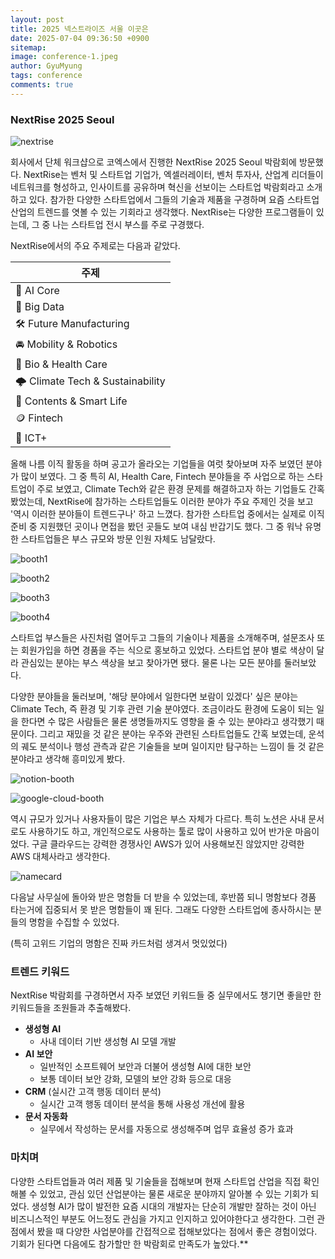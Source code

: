 ```yaml
---
layout:	post
title: 2025 넥스트라이즈 서울 이곳은
date: 2025-07-04 09:36:50 +0900
sitemap: 
image: conference-1.jpeg
author: GyuMyung
tags: conference
comments: true
---
```


### NextRise 2025 Seoul

![nextrise](https://github.com/user-attachments/assets/4e17b05c-17c2-4538-b4f5-1ca46af57cbf)

회사에서 단체 워크샵으로 코엑스에서 진행한 NextRise 2025 Seoul 박람회에 방문했다. NextRise는 벤처 및 스타트업 기업가, 엑셀러레이터, 벤처 투자사, 산업계 리더들이 네트워크를 형성하고, 인사이트를 공유하며 혁신을 선보이는 스타트업 박람회라고 소개하고 있다.
참가한 다양한 스타트업에서 그들의 기술과 제품을 구경하며 요즘 스타트업 산업의 트렌드를 엿볼 수 있는 기회라고 생각했다.
NextRise는 다양한 프로그램들이 있는데, 그 중 나는 스타트업 전시 부스를 주로 구경했다.

NextRise에서의 주요 주제로는 다음과 같았다.

| 주제                                |
| --------------------------------- |
| 🤖 AI Core                        |
| 💽 Big Data                       |
| 🛠️ Future Manufacturing          |
| 🚘 Mobility & Robotics            |
| 🏥 Bio & Health Care              |
| 🌩️ Climate Tech & Sustainability |
| 🎥 Contents & Smart Life          |
| 🪙 Fintech                        |
| 📡 ICT+                           |

올해 나름 이직 활동을 하며 공고가 올라오는 기업들을 여럿 찾아보며 자주 보였던 분야가 많이 보였다. 그 중 특히 AI, Health Care, Fintech 분야들을 주 사업으로 하는 스타트업이 주로 보였고, Climate Tech와 같은 환경 문제를 해결하고자 하는 기업들도 간혹 봤었는데, NextRise에 참가하는 스타트업들도 이러한 분야가 주요 주제인 것을 보고 '역시 이러한 분야들이 트렌드구나' 하고 느꼈다.
참가한 스타트업 중에서는 실제로 이직 준비 중 지원했던 곳이나 면접을 봤던 곳들도 보여 내심 반갑기도 했다. 그 중 워낙 유명한 스타트업들은 부스 규모와 방문 인원 자체도 남달랐다.

![booth1](https://github.com/user-attachments/assets/88ed1c97-1610-47e8-8777-d4ba8f8e60c1)

![booth2](https://github.com/user-attachments/assets/9e529680-b0cd-404e-b5ac-8f3dd75f3965)

![booth3](https://github.com/user-attachments/assets/231326f0-e0bf-43e4-8c3d-19549265fc8b)

![booth4](https://github.com/user-attachments/assets/20186239-9c9d-4ed4-9ca8-d7c1f222e3a9)

스타트업 부스들은 사진처럼 열어두고 그들의 기술이나 제품을 소개해주며, 설문조사 또는 회원가입을 하면 경품을 주는 식으로 홍보하고 있었다. 스타트업 분야 별로 색상이 달라 관심있는 분야는 부스 색상을 보고 찾아가면 됐다. 물론 나는 모든 분야를 둘러보았다.

다양한 분야들을 둘러보며, '해당 분야에서 일한다면 보람이 있겠다' 싶은 분야는 Climate Tech, 즉 환경 및 기후 관련 기술 분야였다. 조금이라도 환경에 도움이 되는 일을 한다면 수 많은 사람들은 물론 생명들까지도 영향을 줄 수 있는 분야라고 생각했기 때문이다. 그리고 재밌을 것 같은 분야는 우주와 관련된 스타트업들도 간혹 보였는데, 운석의 궤도 분석이나 행성 관측과 같은 기술들을 보며 일이지만 탐구하는 느낌이 들 것 같은 분야라고 생각해 흥미있게 봤다.

![notion-booth](https://github.com/user-attachments/assets/1773d9f4-1cf2-4333-b7aa-f20b05516f6d)

![google-cloud-booth](https://github.com/user-attachments/assets/4b469184-cc92-43b0-a3ec-d93323c03b54)

역시 규모가 있거나 사용자들이 많은 기업은 부스 자체가 다르다.
특히 노션은 사내 문서로도 사용하기도 하고, 개인적으로도 사용하는 툴로 많이 사용하고 있어 반가운 마음이었다. 구글 클라우드는 강력한 경쟁사인 AWS가 있어 사용해보진 않았지만 강력한 AWS 대체사라고 생각한다.

![namecard](https://github.com/user-attachments/assets/236f3a31-b7d3-4d36-9065-00dd6ec9facb)

다음날 사무실에 돌아와 받은 명함들
더 받을 수 있었는데, 후반쯤 되니 명함보다 경품 타는거에 집중되서 못 받은 명함들이 꽤 된다. 그래도 다양한 스타트업에 종사하시는 분들의 명함을 수집할 수 있었다.

(특히 고위드 기업의 명함은 진짜 카드처럼 생겨서 멋있었다)

### 트렌드 키워드
NextRise 박람회를 구경하면서 자주 보였던 키워드들 중 실무에서도 챙기면 좋을만 한 키워드들을 조원들과 추출해봤다.

- **생성형 AI**
    - 사내 데이터 기반 생성형 AI 모델 개발
- **AI 보안**
    - 일반적인 소프트웨어 보안과 더불어 생성형 AI에 대한 보안
    - 보통 데이터 보안 강화, 모델의 보안 강화 등으로 대응
- **CRM** (실시간 고객 행동 데이터 분석)
    - 실시간 고객 행동 데이터 분석을 통해 사용성 개선에 활용
- **문서 자동화**
    - 실무에서 작성하는 문서를 자동으로 생성해주며 업무 효율성 증가 효과

### 마치며
다양한 스타트업들과 여러 제품 및 기술들을 접해보며 현재 스타트업 산업을 직접 확인해볼 수 있었고, 관심 있던 산업분야는 물론 새로운 분야까지 알아볼 수 있는 기회가 되었다. 생성형 AI가 많이 발전한 요즘 시대의 개발자는 단순히 개발만 잘하는 것이 아닌 비즈니스적인 부분도 어느정도 관심을 가지고 인지하고 있어야한다고 생각한다. 그런 관점에서 봤을 때 다양한 사업분야를 간접적으로 접해보았다는 점에서 좋은 경험이었다. 기회가 된다면 다음에도 참가할만 한 박람회로 만족도가 높았다.**
